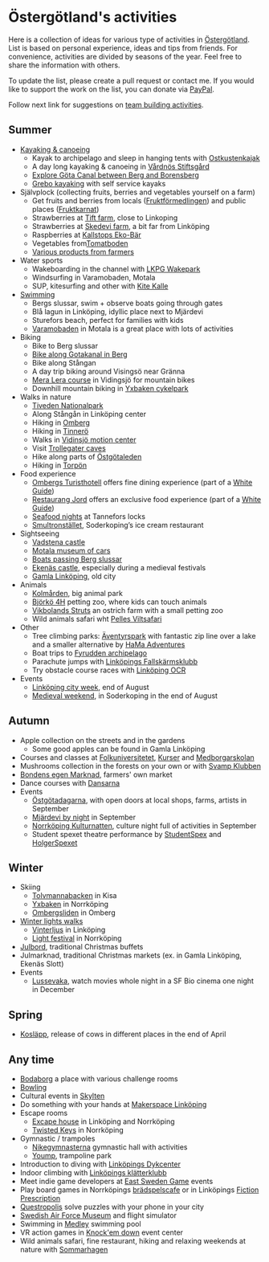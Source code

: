 Östergötland's activities
========================================

Here is a collection of ideas for various type of activities in [Östergötland](https://en.wikipedia.org/wiki/%C3%96sterg%C3%B6tland). List is based on personal experience, ideas and tips from friends. For convenience, activities are divided by seasons of the year. Feel free to share the information with others.

To update the list, please create a pull request or contact me. If you would like to support the work on the list, you can donate via [PayPal](https://www.paypal.me/olegkrasnukhin).

Follow next link for suggestions on [team building activities](team_building_activities.md).

Summer
---------------------
* [Kayaking & canoeing](https://visitlinkoping.se/kanot-kajak)
  * Kayak to archipelago and sleep in hanging tents with [Ostkustenkajak](http://ostkustenkajak.se/)
  * A day long kayaking & canoeing in [Vårdnös Stiftsgård](http://www.vardnas.se/)
  * [Explore Göta Canal between Berg and Borensberg](http://glasbruket.com/aktiviteter/)
  * [Grebo kayaking](http://www.grebokajak.se/en/startpage/) with self service kayaks
* Självplock (collecting fruits, berries and vegetables yourself on a farm)
  * Get fruits and berries from locals ([Fruktförmedlingen](https://www.aktavara.org/fruktformedlingen)) and public places ([Fruktkarnat](https://fruktkartan.se/))
  * Strawberries at [Tift farm](http://tift.se/), close to Linkoping
  * Strawberries at [Skedevi farm](http://www.skedevijordgubbar.se/), a bit far from Linköping
  * Raspberries at [Kallstops Eko-Bär](https://www.kallstorpsekobar.se/)
  * Vegetables from[Tomatboden](http://www.tomatboden.se/aktuellt/)
  * [Various products from farmers](https://www.gardsnara.se/ostergotland)
* Water sports
  * Wakeboarding in the channel with [LKPG Wakepark](http://www.lkpgwakepark.se/)
  * Windsurfing in Varamobaden, Motala
  * SUP, kitesurfing and other with [Kite Kalle](https://www.kitekalle.se/linkoping.php)
* [Swimming](https://visitlinkoping.se/sommar/badplatser-i-link%C3%B6ping)
  * Bergs slussar, swim + observe boats going through gates
  * Blå lagun in Linköping, idyllic place next to Mjärdevi
  * Sturefors beach, perfect for families with kids
  * [Varamobaden](https://start.motala.se/en/experience-visit/varamobaden) in Motala is a great place with lots of activities
* Biking
  * Bike to Berg slussar
  * [Bike along Gotakanal in Berg](https://visitlinkoping.se/sommar/cykelsemester-i-link%C3%B6ping-och-l%C3%A4ngs-g%C3%B6ta-kanal)
  * Bike along Stångan
  * A day trip biking around Visingsö near Gränna
  * [Mera Lera course](https://www.meraleramtb.com/meraleramtb/sida/69548/skills-area-vidingsjo) in Vidingsjö for mountain bikes
  * Downhill mountain biking in [Yxbaken cykelpark](https://www.yxbacken.nu/cykelpark)
* Walks in nature
  * [Tiveden Nationalpark](https://www.sverigesnationalparker.se/park/tivedens-nationalpark/)
  * Along Stångån in Linköping center
  * Hiking in [Omberg](https://www.sveaskog.se/jakt-fiske-och-friluftsliv/besoksomraden/ekopark-omberg/)
  * Hiking in [Tinnerö](http://www.linkoping.se/bygga-bo-och-miljo/naturvard-och-parkskotsel/naturreservat/tinnero-eklandskap/)
  * Walks in [Vidinsjö motion center](https://www.linkoping.se/leanlink/stod-service/vidingsjo-motionscentrum-och-cafe-vidingsjo/)
  * Visit [Trollegater caves](https://www.lansstyrelsen.se/ostergotland/besoksmal/naturreservat/trollegater-naturreservat.html)
  * Hike along parts of [Östgötaleden](https://www.visitostergotland.se/ostgotaleden/)
  * Hiking in [Torpön](https://www.visitostergotland.se/144769/Torpon-i-Sommen/)
* Food experience
  * [Ombergs Turisthotell](http://ombergsturisthotell.com/restaurang/) offers fine dining experience (part of a [White Guide](https://whiteguide.com/))
  * [Restaurang Jord](https://restaurangjord.se/) offers an exclusive food experience (part of a [White Guide](https://whiteguide.com/))
  * [Seafood nights](http://slusscafet.com/en/seafood-nights/) at Tannefors locks
  * [Smultronstället](http://www.smultronstallet.se/), Soderkoping’s ice cream restaurant
* Sightseeing
  * [Vadstena castle](http://vadstenaslott.com/)
  * [Motala museum of cars](http://www.motormuseum.se/)
  * [Boats passing Berg slussar](https://www.gotakanal.se/en/225251/Lock-gate-exhibition-Berg-locks/)
  * [Ekenäs castle](http://www.ekenasslott.se/), especially during a medieval festivals
  * [Gamla Linköping](http://www.gamlalinkoping.info/en), old city
* Animals
  * [Kolmården](https://www.kolmarden.com/), big animal park
  * [Björkö 4H](http://www.bjorko4hgard.se/) petting zoo, where kids can touch animals
  * [Vikbolands Struts](https://vikbolandsstruts.se/) an ostrich farm with a small petting zoo
  * Wild animals safari wht [Pelles Viltsafari](https://www.viltsafari.se/)
* Other
  * Tree climbing parks: [Äventyrspark](https://www.aventyrsupplevelser.com) with fantastic zip line over a lake and a smaller alternative by [HaMa Adventures](https://www.hamaadventures.com/)
  * Boat trips to [Fyrudden archipelago](http://www.harstena.se/kommunikationer/skargardstrafiken.htm)
  * Parachute jumps with [Linköpings Fallskärmsklubb](https://linkopingsfallskarmsklubb.se/)
  * Try obstacle course races with [Linköping OCR](https://www.facebook.com/linkopingocr)
* Events
  * [Linköping city week](https://visitlinkoping.se/linkopingsstadsfest), end of August
  * [Medieval weekend](http://www.gastabud.se/), in Soderkoping in the end of August

Autumn
---------------------
* Apple collection on the streets and in the gardens
  * Some good apples can be found in Gamla Linköping
* Courses and classes at [Folkuniversitetet](https://www.folkuniversitetet.se/kurser-utbildningar/), [Kurser](https://www.kurser.se/) and [Medborgarskolan](https://www.medborgarskolan.se/kurser-och-evenemang/)
* Mushrooms collection in the forests on your own or with [Svamp Klubben](https://svampklubben.org/)
* [Bondens egen Marknad](http://marknader.bondensegen.com/marknad.php?markID=5), farmers' own market
* Dance courses with [Dansarna](https://dansarna.se/index.php/en/courses-events/event-calendar)
* Events
  * [Östgötadagarna](https://www.ostgotadagarna.se/sv/), with open doors at local shops, farms, artists in September
  * [Mjärdevi by night](https://mjardevi.se/event/science-park-by-night/) in September
  * [Norrköping Kulturnatten](http://letscreate.norrkoping.se/kulturnatten.html), culture night full of activities in September
  * Student spexet theatre performance by [StudentSpex](https://www.studentspex.se/) and [HolgerSpexet](https://www.holgerspexet.se/)

Winter
---------------------
* Skiing
  * [Tolvmannabacken](http://www.tolvmannabacken.se/) in Kisa
  * [Yxbaken](https://www.yxbacken.nu/) in Norrköping
  * [Ombergsliden](http://ombergsliden.se/) in Omberg
* [Winter lights walks](https://www.linkoping.se/vinterljus)
  * [Vinterljus](https://www.linkoping.se/vinterljus) in Linköping
  * [Light festival](https://norrkopinglightfestival.se/) in Norrköping
* [Julbord](http://www.julbordsportalen.se/julbord-i-linkoping), traditional Christmas buffets
* Julmarknad, traditional Christmas markets (ex. in Gamla Linköping, Ekenäs Slott)
* Events
  * [Lussevaka](https://www.filmstaden.se/lussevaka/), watch movies whole night in a SF Bio cinema one night in December

Spring
---------------------
* [Kosläpp](https://www.arla.se/event-sponsring/koslapp/live/), release of cows in different places in the end of April

Any time
---------------------
* [Bodaborg](https://www.bodaborg.se/#intro) a place with various challenge rooms
* [Bowling](http://www.strandgatantva.se/)
* Cultural events in [Skylten](https://www.linkoping.se/skylten/)
* Do something with your hands at [Makerspace Linköping](https://makerslink.se/)
* Escape rooms
  * [Excape house](https://escapehouse.se/) in Linköping and Norrköping
  * [Twisted Keys](http://www.twistedkeys.com/en/home/) in Norrköping
* Gymnastic / trampoles
  * [Nikegymnasterna](http://www.nikegymnasterna.com/) gymnastic hall with activities
  * [Yoump](https://www.yoump.se/parker/linkoping), trampoline park
* Introduction to diving with [Linköpings Dykcenter](https://linkopingsdykcenter.se/kurser/prova-pa-dyk-i-simhallen/)
* Indoor climbing with [Linköpings klätterklubb](https://linkopingsklatterklubb.se/prova-pa/)
* Meet indie game developers at [East Sweden Game](https://eastswedengame.se/activities/) events
* Play board games in Norrköpings [brädspelscafe](https://bradspelscafe.se/aktiviteter/) or in Linköpings [Fiction Prescription](https://www.facebook.com/fiction.prescription/events)
* [Questropolis](https://questropolis.se/) solve puzzles with your phone in your city
* [Swedish Air Force Museum](http://www.flygvapenmuseum.se/languages/engelska/) and flight simulator
* Swimming in [Medley](https://www.medley.se/vara-anlaggningar/linkopings-simhall) swimming pool
* VR action games in [Knock'em down](https://eventcenter.se/norrkoping/vrex-norrkoping/) event center
* Wild animals safari, fine restaurant, hiking and relaxing weekends at nature with [Sommarhagen](https://www.sommarhagen.se/SV/Upplevelser)
